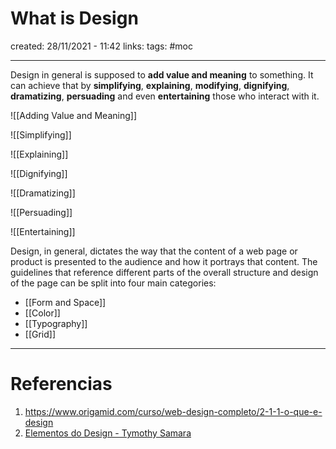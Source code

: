 # What is Design
created: 28/11/2021 - 11:42
links:
tags: #moc

---

Design in general is supposed to **add value and meaning** to something. It can achieve that by **simplifying**, **explaining**, **modifying**, **dignifying**, **dramatizing**, **persuading** and even **entertaining** those who interact with it.

![[Adding Value and Meaning]]

![[Simplifying]]

![[Explaining]]

![[Dignifying]]

![[Dramatizing]]

![[Persuading]]

![[Entertaining]]

Design, in general, dictates the way that the content of a web page or product is presented to the audience and how it portrays that content. The guidelines that reference different parts of the overall structure and design of the page can be split into four main categories:

- [[Form and Space]]
- [[Color]]
- [[Typography]]
- [[Grid]]

---

# Referencias
1. https://www.origamid.com/curso/web-design-completo/2-1-1-o-que-e-design
2. [Elementos do Design - Tymothy Samara](https://kupdf.net/download/elementos-do-design-guia-do-estilo-gr-aacute-fico-cap-iacute-tulo-1-timothy-samara_590ff58cdc0d602017959ea5_pdf)